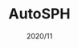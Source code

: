 ---
title: "AutoSPH"
description: "Log in to Hessen's education portal within seconds instead of minutes."
image: ""
link: "https://koeni.dev/autosph?change"
tags: ["Web"]
date: "2020/11"
---